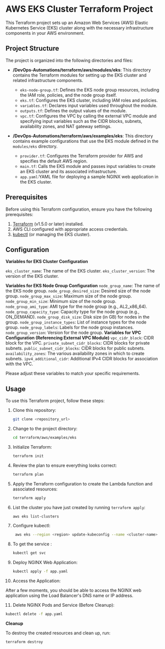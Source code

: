 # AWS EKS Cluster Terraform Project

This Terraform project sets up an Amazon Web Services (AWS) Elastic Kubernetes Service (EKS) cluster along with the necessary infrastructure components in your AWS environment.

## Project Structure

The project is organized into the following directories and files:

- **/DevOps-Automations/terraform/aws/modules/eks**: This directory contains the Terraform modules for setting up the EKS cluster and related infrastructure components.

  - `eks-node-group.tf`: Defines the EKS node group resources, including the IAM role, policies, and the node group itself.
  - `eks.tf`: Configures the EKS cluster, including IAM roles and policies.
  - `variables.tf`: Declares input variables used throughout the module.
  - `outputs.tf`: Defines the output values of the module.
  - `vpc.tf`:  Configures the VPC by calling the external VPC module and specifying input variables such as the CIDR blocks, subnets, availability zones, and NAT gateway settings.

- **/DevOps-Automations/terraform/aws/examples/eks**: This directory contains example configurations that use the EKS module defined in the `modules/eks` directory.

  - `provider.tf`: Configures the Terraform provider for AWS and specifies the default AWS region.
  - `main.tf`: Calls the EKS module and passes input variables to create an EKS cluster and its associated infrastructure.
  - `app.yaml`:YAML file for deploying a sample NGINX web application in the EKS cluster.


## Prerequisites

Before using this Terraform configuration, ensure you have the following prerequisites:

1. [Terraform](https://www.terraform.io/) (v1.5.0 or later) installed.
2. AWS CLI configured with appropriate access credentials.
3. [kubectl](https://kubernetes.io/docs/tasks/tools/) (or managing the EKS cluster).

## Configuration

**Variables for EKS Cluster Configuration**

`eks_cluster_name`: The name of the EKS cluster.
`eks_cluster_version`: The version of the EKS cluster.

**Variables for EKS Node Group Configuration**
`node_group_name`: The name of the EKS node group.
`node_group_desired_size`: Desired size of the node group.
`node_group_max_size`: Maximum size of the node group.
`node_group_min_size`: Minimum size of the node group.
`node_group_ami_type`: AMI type for the node group (e.g., AL2_x86_64).
`node_group_capacity_type`: Capacity type for the node group (e.g., ON_DEMAND).
`node_group_disk_size`: Disk size (in GB) for nodes in the group.
`node_group_instance_types`: List of instance types for the node group.
`node_group_labels`: Labels for the node group instances.
`node_group_version`: Version for the node group.
**Variables for VPC Configuration (Referencing External VPC Module)**
`vpc_cidr_block`: CIDR block for the VPC.
`private_subnet_cidr_blocks`: CIDR blocks for private subnets.
`public_subnet_cidr_blocks`: CIDR blocks for public subnets.
`availability_zones`: The various availability zones in which to create subnets.
`ipv4_additional_cidr`: Additional IPv4 CIDR blocks for association with the VPC.

Please adjust these variables to match your specific requirements.

## Usage

To use this Terraform project, follow these steps:

1. Clone this repository:
   ```bash
   git clone <repository_url>
   ```
2. Change to the project directory:
   ```bash
   cd terraform/aws/examples/eks
   ```
3. Initialize Terraform:
   ```bash
   terraform init
   ```
4. Review the plan to ensure everything looks correct:
   ```bash
   terraform plan
   ```
5. Apply the Terraform configuration to create the Lambda function and associated resources:
   ```bash
   terraform apply
   ```
6. List the cluster you have just created by running `terraform apply`:
   ```bash
   aws eks list-clusters
   ```
7. Configure kubectl:
   ```bash
    aws eks --region <region> update-kubeconfig --name <cluster-name>
    ```
8. To get the service :
   ```bash
   kubectl get svc
   ```
9. Deploy NGINX Web Application:
   ```bash
   kubectl apply -f app.yaml
   ```
10. Access the Application:
   
   After a few moments, you should be able to access the NGINX web application using the Load Balancer's DNS name or IP address.

11. Delete NGINX Pods and Service (Before Cleanup):
   ```bash
   kubectl delete -f app.yaml
   ```


**Cleanup**

To destroy the created resources and clean up, run:

```bash
terraform destroy
```